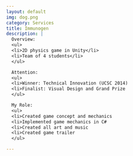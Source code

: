```yaml
---
layout: default
img: dog.png
category: Services
title: Immunogen
description: |
  Overview:
  <ul>
  <li>2D physics game in Unity</li>
  <li>Team of 4 students</li>
  </ul>

  Attention:
  <ul>
  <li>Winner: Technical Innovation (UCSC 2014)
  <li>Finalist: Visual Design and Grand Prize
  </ul>

  My Role:
  <ul>
  <li>Created game concept and mechanics
  <li>Implemented game mechanics in C#
  <li>Created all art and music
  <li>Created game trailer
  </ul>

---
```

